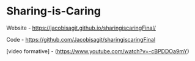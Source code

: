 # Sharing-is-Caring

Website - https://jacobisagit.github.io/sharingiscaringFinal/

Code - https://github.com/Jacobisagit/sharingiscaringFinal

[video formative] - (https://www.youtube.com/watch?v=-cBPDDOa9mY)
